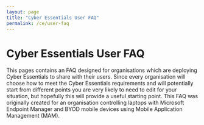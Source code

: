 ```yaml
---
layout: page
title: "Cyber Essentials User FAQ"
permalink: /ce/user-faq
---
```


Cyber Essentials User FAQ
======

This pages contains an FAQ designed for organisations which are deploying Cyber Essentials to share with their users.
Since every organisation will choose how to meet the Cyber Essentials requirements and will potentially start from different points you are very likely to need to edit for your situation, but hopefully this will provide a useful starting point.
This FAQ was originally created for an organisation controlling laptops with Microsoft Endpoint Manager and BYOD mobile devices using Mobile Application Management (MAM).
